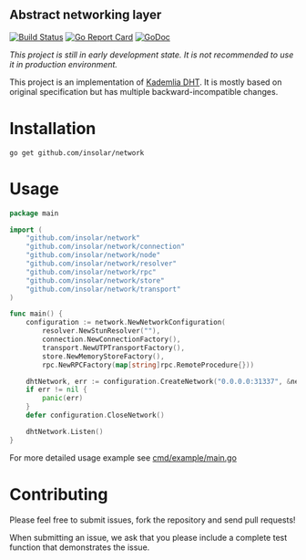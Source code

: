 Abstract networking layer
-------------------------

[![Build Status](https://travis-ci.org/insolar/network.svg?branch=master)](https://travis-ci.org/insolar/network)
[![Go Report Card](https://goreportcard.com/badge/github.com/insolar/network)](https://goreportcard.com/report/github.com/insolar/network)
[![GoDoc](https://godoc.org/github.com/insolar/network?status.svg)](https://godoc.org/github.com/insolar/network)

_This project is still in early development state.
It is not recommended to use it in production environment._

This project is an implementation of [Kademlia DHT](https://en.wikipedia.org/wiki/Kademlia).
It is mostly based on original specification but has multiple backward-incompatible changes.


Installation
============

    go get github.com/insolar/network


Usage
=====

```go
package main

import (
	"github.com/insolar/network"
	"github.com/insolar/network/connection"
	"github.com/insolar/network/node"
	"github.com/insolar/network/resolver"
	"github.com/insolar/network/rpc"
	"github.com/insolar/network/store"
	"github.com/insolar/network/transport"
)

func main() {
	configuration := network.NewNetworkConfiguration(
		resolver.NewStunResolver(""),
		connection.NewConnectionFactory(),
		transport.NewUTPTransportFactory(),
		store.NewMemoryStoreFactory(),
		rpc.NewRPCFactory(map[string]rpc.RemoteProcedure{}))

	dhtNetwork, err := configuration.CreateNetwork("0.0.0.0:31337", &network.Options{})
	if err != nil {
		panic(err)
	}
	defer configuration.CloseNetwork()

	dhtNetwork.Listen()
}
```

For more detailed usage example see [cmd/example/main.go](cmd/example/main.go)


Contributing
=========

Please feel free to submit issues, fork the repository and send pull requests!

When submitting an issue, we ask that you please include a complete test function that demonstrates the issue.
